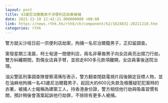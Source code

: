 ```yaml
---
layout: post
title: 43歲尼泊爾籍男子涉便利店劫案被捕
date: 2021-12-18 12:42:21.000000000 +08:00
link: https://news.rthk.hk/rthk/ch/component/k2/1624831-20211218.htm
categories: rthk
---
```


警方就尖沙咀日前一宗便利店劫案，拘捕一名尼泊爾籍男子，正扣留調查。

案發星期三凌晨，柯士甸道一間便利店，兩名非華裔男子向女店員亮出摺刀行劫，雙方糾纏期間，割傷女店員手臂，並掠走800多元款項離開，女店員事後送院治理。

油尖警區刑事調查隊督察湯蒨彤表示，警方翻查閉路電視片段後鎖定目標人物，並在油麻地拘捕一名43歲尼泊爾籍男子，起回大約600元失款及檢獲疑犯犯案時的衣著，被捕人士報稱為建築工人，持香港身份證，警方相信他行劫與吸毒習慣有關，預計稍後會落案起訴他行劫罪，不排除有更多人被捕。
